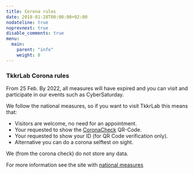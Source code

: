 ```yaml
---
title: Corona rules
date: 2018-01-28T00:00:00+02:00
nodateline: true
noprevnext: true
disable_comments: true
menu:
  main:
    parent: "info"
    weight: 8
---
```


### TkkrLab Corona rules 

From 25 Feb. By 2022, all measures will have expired and you can visit and participate in our events such as CyberSaturday.

We follow the national measures, so if you want to visit TkkrLab this means that:

* Visitors are welcome, no need for an appointment.
* Your requested to show the [CoronaCheck](https://coronacheck.nl/) QR-Code.
* Your requested to show your ID (for QR Code verification only).
* Alternative you can do a corona selftest on sight.

We (from the corona check) do not store any data.

For more information see the site with [national measures](https://coronadashboard.rijksoverheid.nl/landelijk/maatregelen)